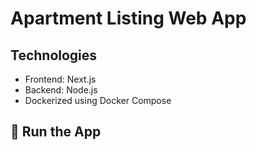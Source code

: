 # Apartment Listing Web App

## Technologies
- Frontend: Next.js
- Backend: Node.js
- Dockerized using Docker Compose

## 🧪 Run the App

